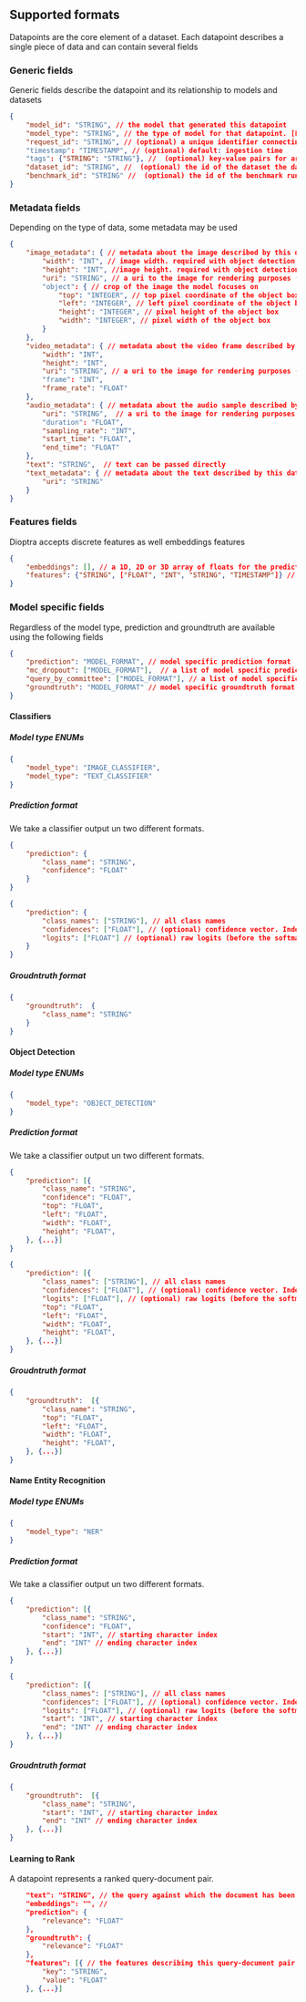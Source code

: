 ## Supported formats

Datapoints are the core element of a dataset. Each datapoint describes a single piece of data and can contain several fields

### Generic fields

Generic fields describe the datapoint and its relationship to models and datasets
```json
{
    "model_id": "STRING", // the model that generated this datapoint
    "model_type": "STRING", // the type of model for that datapoint. [List of available ENUMS](##model-specific-fields)
    "request_id": "STRING", // (optional) a unique identifier connecting to your system default: uuid4()
    "timestamp": "TIMESTAMP", // (optional) default: ingestion time
    "tags": {"STRING": "STRING"}, //  (optional) key-value pairs for arbitrary metadata
    "dataset_id": "STRING", //  (optional) the id of the dataset the datapoint belongs to
    "benchmark_id": "STRING" //  (optional) the id of the benchmark run the datapoint belongs to
}
```

### Metadata fields

Depending on the type of data, some metadata may be used

```json
{
    "image_metadata": { // metadata about the image described by this datapoint
        "width": "INT", // image width. required with object detection
        "height": "INT", //image height. required with object detection
        "uri": "STRING", // a uri to the image for rendering purposes (http://, s3:// etc.)
        "object": { // crop of the image the model focuses on
            "top": "INTEGER", // top pixel coordinate of the object box
            "left": "INTEGER", // left pixel coordinate of the object box
            "height": "INTEGER", // pixel height of the object box
            "width": "INTEGER", // pixel width of the object box
        }
    },
    "video_metadata": { // metadata about the video frame described by this datapoint
        "width": "INT",
        "height": "INT",
        "uri": "STRING", // a uri to the image for rendering purposes (http://, s3:// etc.)
        "frame": "INT",
        "frame_rate": "FLOAT"
    },
    "audio_metadata": { // metadata about the audio sample described by this datapoint
        "uri": "STRING",  // a uri to the image for rendering purposes (http://, s3:// etc.)
        "duration": "FLOAT",
        "sampling_rate": "INT",
        "start_time": "FLOAT",
        "end_time": "FLOAT"
    },
    "text": "STRING",  // text can be passed directly 
    "text_metadata": { // metadata about the text described by this datapoint
        "uri": "STRING"
    }
}
```

### Features fields

Dioptra accepts discrete features as well embeddings features

```json
{
    "embeddings": [], // a 1D, 2D or 3D array of floats for the prediction described by this datapoint. Will be used for embedings and activation based mining and analyses
    "features": {"STRING", ["FLOAT", "INT", "STRING", "TIMESTAMP"]} // arbitrary key value pairs of explicit features
}
```

### Model specific fields

Regardless of the model type, prediction and groundtruth are available using the following fields

```json
{
    "prediction": "MODEL_FORMAT", // model specific prediction format
    "mc_dropout": ["MODEL_FORMAT"],  // a list of model specific predictions from a Monte Carlo Dropout
    "query_by_committee": ["MODEL_FORMAT"], // a list of model specific predictions from a Query By Commitee ensemble of models
    "groundtruth": "MODEL_FORMAT" // model specific groundtruth format
}
```

#### Classifiers

##### Model type ENUMs

```json
{
    "model_type": "IMAGE_CLASSIFIER",
    "model_type": "TEXT_CLASSIFIER" 
}
```

##### Prediction format

We take a classifier output un two different formats.

```json Simple
{
    "prediction": {
        "class_name": "STRING",
        "confidence": "FLOAT"
    }
}
```

```json Full
{
    "prediction": {
        "class_names": ["STRING"], // all class names
        "confidences": ["FLOAT"], // (optional) confidence vector. Indexes must match the class names vector
        "logits": ["FLOAT"] // (optional) raw logits (before the softmax). Indexes must match the class names vector. Will be available for Activation based mining
    }
}
```

##### Groudntruth format

```json
{
    "groundtruth":  {
        "class_name": "STRING"
    }
}
```

#### Object Detection

##### Model type ENUMs

```json
{
    "model_type": "OBJECT_DETECTION"
}
```

##### Prediction format

We take a classifier output un two different formats.

```json Simple
{
    "prediction": [{
        "class_name": "STRING",
        "confidence": "FLOAT",
        "top": "FLOAT",
        "left": "FLOAT",
        "width": "FLOAT",
        "height": "FLOAT",
    }, {...}]
}
```

```json Full
{
    "prediction": [{
        "class_names": ["STRING"], // all class names
        "confidences": ["FLOAT"], // (optional) confidence vector. Indexes must match the class names vector
        "logits": ["FLOAT"], // (optional) raw logits (before the softmax). Indexes must match the class names vector. Will be available for Activation based mining
        "top": "FLOAT",
        "left": "FLOAT",
        "width": "FLOAT",
        "height": "FLOAT",
    }, {...}]
}
```

##### Groudntruth format

```json
{
    "groundtruth":  [{
        "class_name": "STRING",
        "top": "FLOAT",
        "left": "FLOAT",
        "width": "FLOAT",
        "height": "FLOAT",
    }, {...}]
}
```


#### Name Entity Recognition

##### Model type ENUMs

```json
{
    "model_type": "NER"
}
```

##### Prediction format

We take a classifier output un two different formats.

```json Simple
{
    "prediction": [{
        "class_name": "STRING",
        "confidence": "FLOAT",
        "start": "INT", // starting character index
        "end": "INT" // ending character index
    }, {...}]
}
```

```json Full
{
    "prediction": [{
        "class_names": ["STRING"], // all class names
        "confidences": ["FLOAT"], // (optional) confidence vector. Indexes must match the class names vector
        "logits": ["FLOAT"], // (optional) raw logits (before the softmax). Indexes must match the class names vector. Will be available for Activation based mining
        "start": "INT", // starting character index
        "end": "INT" // ending character index
    }, {...}]
}
```

##### Groudntruth format

```json
{
    "groundtruth":  [{
        "class_name": "STRING",
        "start": "INT", // starting character index
        "end": "INT" // ending character index
    }, {...}]
}
```

#### Learning to Rank

A datapoint represents a ranked query-document pair.

```json
    "text": "STRING", // the query against which the document has been ranked
    "embeddings": "", // 
    "prediction": {
        "relevance": "FLOAT"
    },
    "groundtruth": {
        "relevance": "FLOAT"
    },
    "features": [{ // the features describing this query-document pair
        "key": "STRING",
        "value": "FLOAT"
    }, {...}]
```
